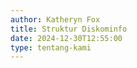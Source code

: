 ```yaml
---
author: Katheryn Fox
title: Struktur Diskominfo
date: 2024-12-30T12:55:00
type: tentang-kami
---
```

<script>
const strukturDiskominfo = [
    {
        icon: '/icon/struktur-organisasi.png',
        title: 'Struktur Organisasi',
        type: 'modal',
        link: '/images/kcSoIfVyBwvBzxweVm12.png'
    },
    {
        icon: '/icon/tugas-dan-fungsi.png', 
        title: 'Tugas dan Fungsi',
        type: 'link',
        link: '/ms-struktur-diskominfo/tugas-dan-fungsi'
    },
    {
        icon: '/icon/visi-dan-misi.png',
        title: 'Visi dan Misi',
        type: 'link', 
        link: '/ms-struktur-diskominfo/visi-dan-misi'
    },
    {
        icon: '/icon/kedudukan-dan-alamat.png',
        title: 'Kedudukan dan Alamat',
        type: 'link',
        link: '/ms-struktur-diskominfo/kedudukan-dan-alamat'
    },
    {
        icon: '/icon/ruang-lingkup.png',
        title: 'Ruang Lingkup',
        type: 'modal',
        link: '/images/z89a546GS9LjFYi193UE.jpeg'
    },
    {
        icon: '/icon/unit-kerja.png',
        title: 'Unit Kerja',
        type: 'link',
        link: '/ms-struktur-diskominfo/unit-kerja'
    }
];

function renderSections() {
    const container = document.querySelector('.container-menu');
    strukturDiskominfo.forEach(section => {
        const div = document.createElement('div');
        div.className = 'flex flex-col items-center menu-container';
        
        const content = section.type === 'modal' 
            ? `<div onclick="openImgModal('${section.link}')" class="bg-customGreen rounded-xl p-2 menu-item transition-all duration-300 cursor-pointer" 
                style="z-index: 5; width: 100px; height: 100px; overflow: hidden; opacity: 0.8; display: flex; justify-content: center; align-items: center;">
                <img src="${section.icon}" alt="${section.title}" class="h-4/5 max-h-full w-auto object-contain">
               </div>`
            : `<a href="${section.link}" class="bg-customGreen rounded-xl p-2 menu-item transition-all duration-300 cursor-pointer" 
                style="z-index: 5; width: 100px; height: 100px; overflow: hidden; opacity: 0.8; display: flex; justify-content: center; align-items: center;">
                <img src="${section.icon}" alt="${section.title}" class="h-4/5 max-h-full w-auto object-contain">
               </a>`;
               
        div.innerHTML = `
            ${content}
            <p class="text-base text-black text-center w-full mt-2">${section.title}</p>
        `;
        
        container.appendChild(div);
    });
}

document.addEventListener('DOMContentLoaded', renderSections);
</script>

<style>
.menu-container:hover .menu-item {
    transform: scale(1.1);
    opacity: 1;
    box-shadow: 0 4px 8px rgba(0,0,0,0.2);
}

.menu-container:hover .menu-title {
    font-weight: bold;
    color: #2F855A;
}
</style>

<div class="container container-menu px-4 gap-1 mx-0 grid grid-cols-2 md:grid-cols-3">
</div>